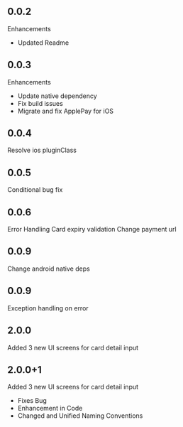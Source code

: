 ## 0.0.2
Enhancements
- Updated Readme

## 0.0.3
Enhancements
- Update native dependency
- Fix build issues
- Migrate and fix ApplePay for iOS

## 0.0.4
Resolve ios pluginClass

## 0.0.5
Conditional bug fix

## 0.0.6
Error Handling
Card expiry validation
Change payment url

## 0.0.9
Change android native deps

## 0.0.9
Exception handling on error

## 2.0.0
Added 3 new UI screens for card detail input

## 2.0.0+1
Added 3 new UI screens for card detail input
 - Fixes Bug
 - Enhancement in Code
 - Changed and Unified Naming Conventions